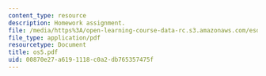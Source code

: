 ```yaml
---
content_type: resource
description: Homework assignment.
file: /media/https%3A/open-learning-course-data-rc.s3.amazonaws.com/esd-34-system-architecture-january-iap-2007/00870e27a6191118c0a2db765357475f_os5.pdf
file_type: application/pdf
resourcetype: Document
title: os5.pdf
uid: 00870e27-a619-1118-c0a2-db765357475f
---
```

